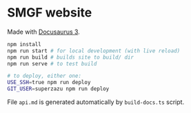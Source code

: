 # SMGF website

Made with [Docusaurus 3](https://docusaurus.io/).

```sh
npm install
npm run start # for local development (with live reload)
npm run build # builds site to build/ dir
npm run serve # to test build

# to deploy, either one:
USE_SSH=true npm run deploy
GIT_USER=superzazu npm run deploy
```

File `api.md` is generated automatically by `build-docs.ts` script.
